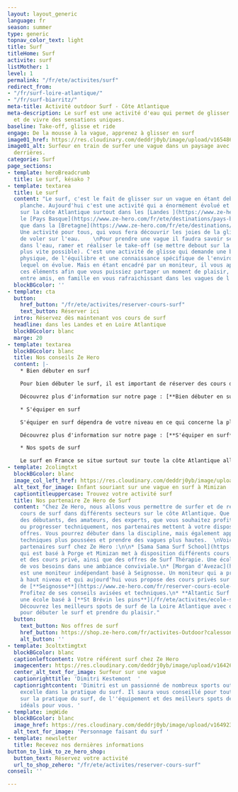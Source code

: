 ```yaml
---
layout: layout_generic
language: fr
season: summer
type: generic
topnav_color_text: light
title: Surf
titleHome: Surf
activite: surf
listMother: 1
level: 1
permalink: "/fr/ete/activites/surf"
redirect_from:
- "/fr/surf-loire-atlantique/"
- "/fr/surf-biarritz/"
meta-title: Activité outdoor Surf - Côte Atlantique
meta-description: Le surf est une activité d'eau qui permet de glisser sur les vagues
  et de vivre des sensations uniques.
baseline: Take-off, glisse et ride
engage: De la mousse à la vague, apprenez à glisser en surf
image01_href: https://res.cloudinary.com/deddrj0yb/image/upload/v1654866903/website/summer/austin-neill-uHD0uyp79Dg-unsplash.jpg
image01_alt: Surfeur en train de surfer une vague dans un paysage avec des collines
  derrières.
categorie: Surf
page_sections:
- template: heroBreadcrumb
  title: Le surf, késako ?
- template: textarea
  title: Le surf
  content: "Le surf, c'est le fait de glisser sur un vague en étant debout sur une
    planche. Aujourd'hui c'est une activité qui a énormément évolué et est très rependue
    sur la côte Atlantique surtout dans les [Landes ](https://www.ze-hero.com/fr/ete/destinations/les-landes)et
    le [Pays Basque](https://www.ze-hero.com/fr/ete/destinations/pays-basque) ainsi
    que dans la [Bretagne](https://www.ze-hero.com/fr/ete/destinations/loire-atlantique).
    Une activité pour tous, qui vous fera découvrir les joies de la glisse, les sensations
    de voler sur l'eau.    \nPour prendre une vague il faudra savoir se positionner
    dans l'eau, ramer et réaliser le take-off (se mettre debout sur la planche le
    plus vite possible). C'est une activité de glisse qui demande une bonne condition
    physique, de l'équilibre et une connaissance spécifique de l'environnement dans
    lequel on évolue. Mais en étant encadré par un moniteur, il vous apportera tous
    ces éléments afin que vous puissiez partager un moment de plaisir, de découverte
    entre amis, en famille en vous rafraichissant dans les vagues de l'Atlantique. "
  blockBGcolor: ''
- template: cta
  button:
    href_button: "/fr/ete/activites/reserver-cours-surf"
    text_button: Réserver ici
  intro: Réservez dès maintenant vos cours de surf
  headline: dans les Landes et en Loire Atlantique
  blockBGcolor: blanc
  marge: 20
- template: textarea
  blockBGcolor: blanc
  title: Nos conseils Ze Hero
  content: |-
    * Bien débuter en surf

    Pour bien débuter le surf, il est important de réserver des cours de surf avec un moniteur afin qu'il vous accompagne dans la connaissance du milieu et des aspects physiques et techniques. On débute généralement le surf sur les mousses des vagues, c’est-à-dire après plus près du bord afin d'avoir des vagues plus faciles à prendre et moins puissantes. Vous pouvez alors débuter le surf dans des stages ou des cours collectifs pour profiter d'être avec d'autres personnes, vos amis ou votre famille. Mais vous pouvez également réserver un cours privé pour une session de surf avec un moniteur totalement dédiée à vous.

    Découvrez plus d'information sur notre page : [**Bien débuter en surf**](/fr/ete/conseils/debuter-surf)

    * S'équiper en surf

    S'équiper en surf dépendra de votre niveau en ce qui concerne la planche de surf. Il existe plusieurs types de surf, pour différents niveaux avec différentes constructions et différents types de pratique. En fonction de la température de l'eau, il vous faudra des combinaison longues ou courtes ou alors simplement un maillot, short et un lycra.

    Découvrez plus d'information sur notre page : [**S'équiper en surf**](/fr/ete/conseils/equipement-surf)

    * Nos spots de surf

    Le surf en France se situe surtout sur toute la côte Atlantique allant du Pays Basque jusqu'en Bretagne. L'hiver vous pouvez parfois surfer sur la Méditerrané avec quelques spots tels que Cannes, Canet, Villefranche ou encore Palavas les Flots. Avec Ze Hero, vous pourrez découvrir les spots mythiques des Landes à Seignosse, Cabreton et Hossegor mais également à Mimizan, Porge et St Brévin les Pins.
- template: 2colimgtxt
  blockBGcolor: blanc
  image_col_left_href: https://res.cloudinary.com/deddrj0yb/image/upload/v1651477287/website/Sama%20Sama/surf-enfant-mimizan.jpg
  alt_text_for_image: Enfant souriant sur une vague en surf à Mimizan
  captiontitleuppercase: Trouvez votre activité surf
  title: Nos partenaire Ze Hero de Surf
  content: "Chez Ze Hero, nous allons vous permettre de surfer et de réserver des
    cours de surf dans différents secteurs sur le côte Atlantique. Que vous soyez
    des débutants, des amateurs, des experts, que vous souhaitez profiter en famille
    ou progresser techniquement, nos partenaires mettent à votre disposition plusieurs
    offres. Vous pourrez débuter dans la discipline, mais également apprendre des
    techniques plus poussées et prendre des vagues plus hautes.  \nVoici nos différents
    partenaires surf chez Ze Hero :\n\n* [Sama Sama Surf School](https://www.ze-hero.com/fr/ete/partenaires/sama-sama-surf-school)
    qui est basé à Porge et Mimizan met à disposition différents cours collectifs
    et des cours privé, ainsi que des offres de Surf Thérapie. Une école à l'écoute
    de vos besoins dans une ambiance conviviale.\n* [Morgan d'Avezac](https://www.ze-hero.com/fr/ete/partenaires/morgan-davezac-surf-seignosse)
    est une moniteur indépendant basé à Seignosse. Un moniteur qui a pratiqué le surf
    à haut niveau et qui aujourd'hui vous propose des cours privés sur les plages
    de [**Seignosse**](https://www.ze-hero.com/fr/reserver-cours-ecole-surf-seignosse).
    Profitez de ses conseils avisées et techniques.\n* **Altantic Surf Academy** est
    une école basé à [**St Brévin les pins**](/fr/ete/activites/ecole-surf-st-brevin-les-pins).
    Découvrez les meilleurs spots de surf de la Loire Atlantique avec des vagues parfaites
    pour débuter le surf et prendre du plaisir."
  button:
    text_button: Nos offres de surf
    href_button: https://shop.ze-hero.com/fr/activites-Outdoor?calessonstype=all&catypegenderlistsummer=all&calessonsactivitytype=Surf&start-date=21%2F11%2F2021
    alt_button: ''
- template: 3coltxtimgtxt
  blockBGcolor: blanc
  captionleftcontent: Votre référent surf chez Ze Hero
  imagecenter: https://res.cloudinary.com/deddrj0yb/image/upload/v1642605797/website/summer/tim-marshall-vn59e-3J2oo-unsplash_izyyiz.jpg
  center_alt_text_for_image: Surfeur sur une vague
  captionrighttitle: 'Dimitri Kestemont  '
  captionrightcontent: 'Dimitri est un passionné de nombreux sports outdoor et il
    excelle dans la pratique du surf. Il saura vous conseillé pour toutes vos questions
    sur la pratique du surf, de l''équipement et des meilleurs spots de surf qui seront
    idéals pour vous. '
- template: imgWide
  blockBGcolor: blanc
  image_href: https://res.cloudinary.com/deddrj0yb/image/upload/v1649238781/website/assets/Personnages%20poses/Poses%20format%20large/Surf.png
  alt_text_for_image: 'Personnage faisant du surf '
- template: newsletter
  title: Recevez nos dernières informations
button_to_link_to_ze_hero_shop:
  button_text: Réservez votre activité
  url_to_shop_zehero: "/fr/ete/activites/reserver-cours-surf"
conseil: ''

---
```

